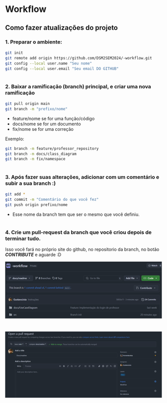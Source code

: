 # Workflow

## Como fazer atualizações do projeto

### 1. Preparar o ambiente:

```sh
git init
git remote add origin https://github.com/DSM2SEM2024/-workflow.git
git config --local user.name "Seu nome"
git config --local user.email "Seu email DO GITHUB"
```
#

### 2. Baixar a ramificação (branch) principal, e criar uma nova ramificação
```sh
git pull origin main
git branch -m "prefixo/nome"
```

- feature/nome se for uma função/código
- docs/nome se for um documento
- fix/nome se for uma correção

Exemplo:
```sh
git branch -m feature/professor_repository
git branch -m docs/class_diagram
git branch -m fix/namespace
```

#

### 3. Após fazer suas alterações, adicionar com um comentário e subir a sua branch :)
```sh
git add *
git commit -m "Comentário do que você fez"
git push origin prefixo/nome
```

- Esse nome da branch tem que ser o mesmo que você definiu.

#

### 4. Crie um pull-request da branch que você criou depois de terminar tudo.

Isso você fará no próprio site do github, no repositorio da branch, no botão ***CONTRIBUTE*** e aguarde :D

![Captura de tela do repositório remoto no Github, com ênfase no botão de criar Pull-Request](./docs/readme/image1.png)

#

![alt text](./docs/readme/image2.png)